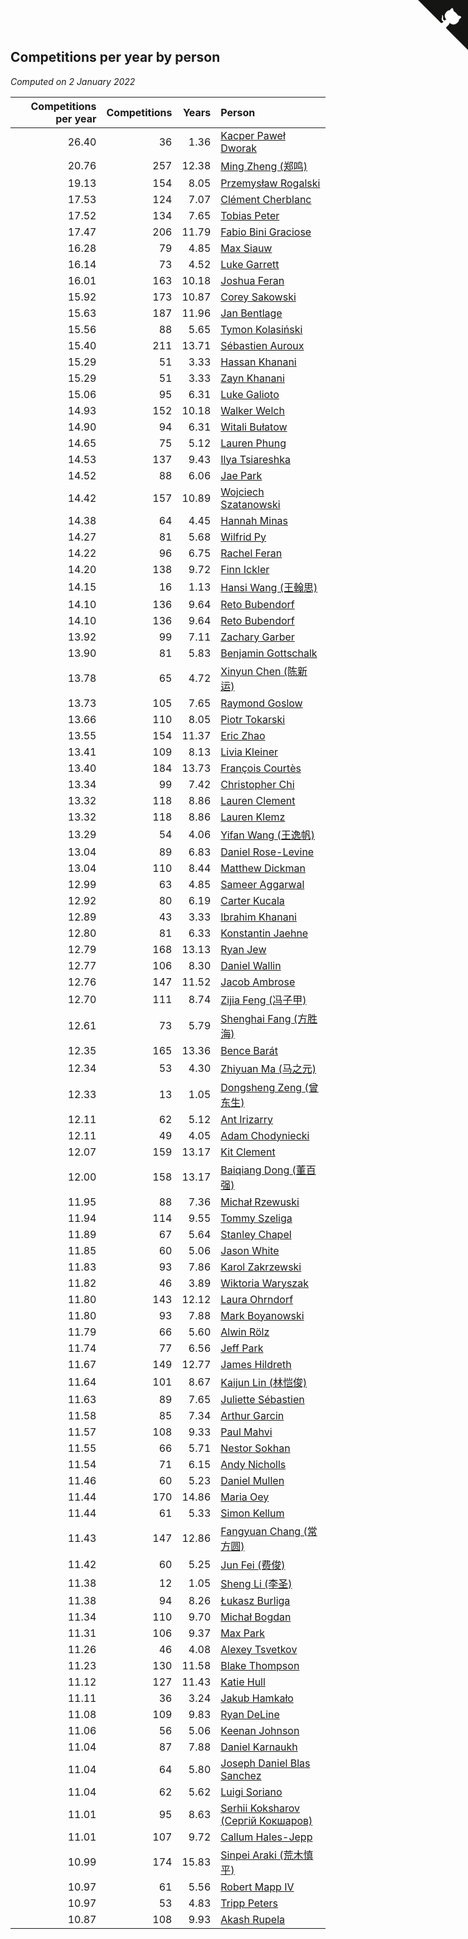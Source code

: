 ## Competitions per year by person

*Computed on  2 January 2022*

| Competitions per year | Competitions | Years | Person |
| ---: | ---: | ---: | :--- |
| 26.40 | 36 | 1.36 | [Kacper Paweł Dworak](https://www.worldcubeassociation.org/persons/2020DWOR01) |
| 20.76 | 257 | 12.38 | [Ming Zheng (郑鸣)](https://www.worldcubeassociation.org/persons/2009ZHEN11) |
| 19.13 | 154 | 8.05 | [Przemysław Rogalski](https://www.worldcubeassociation.org/persons/2013ROGA02) |
| 17.53 | 124 | 7.07 | [Clément Cherblanc](https://www.worldcubeassociation.org/persons/2014CHER05) |
| 17.52 | 134 | 7.65 | [Tobias Peter](https://www.worldcubeassociation.org/persons/2014PETE03) |
| 17.47 | 206 | 11.79 | [Fabio Bini Graciose](https://www.worldcubeassociation.org/persons/2010GRAC02) |
| 16.28 | 79 | 4.85 | [Max Siauw](https://www.worldcubeassociation.org/persons/2017SIAU02) |
| 16.14 | 73 | 4.52 | [Luke Garrett](https://www.worldcubeassociation.org/persons/2017GARR05) |
| 16.01 | 163 | 10.18 | [Joshua Feran](https://www.worldcubeassociation.org/persons/2011FERA01) |
| 15.92 | 173 | 10.87 | [Corey Sakowski](https://www.worldcubeassociation.org/persons/2011SAKO01) |
| 15.63 | 187 | 11.96 | [Jan Bentlage](https://www.worldcubeassociation.org/persons/2010BENT01) |
| 15.56 | 88 | 5.65 | [Tymon Kolasiński](https://www.worldcubeassociation.org/persons/2016KOLA02) |
| 15.40 | 211 | 13.71 | [Sébastien Auroux](https://www.worldcubeassociation.org/persons/2008AURO01) |
| 15.29 | 51 | 3.33 | [Hassan Khanani](https://www.worldcubeassociation.org/persons/2018KHAN26) |
| 15.29 | 51 | 3.33 | [Zayn Khanani](https://www.worldcubeassociation.org/persons/2018KHAN28) |
| 15.06 | 95 | 6.31 | [Luke Galioto](https://www.worldcubeassociation.org/persons/2015GALI02) |
| 14.93 | 152 | 10.18 | [Walker Welch](https://www.worldcubeassociation.org/persons/2011WELC01) |
| 14.90 | 94 | 6.31 | [Witali Bułatow](https://www.worldcubeassociation.org/persons/2015BUAT01) |
| 14.65 | 75 | 5.12 | [Lauren Phung](https://www.worldcubeassociation.org/persons/2016PHUN02) |
| 14.53 | 137 | 9.43 | [Ilya Tsiareshka](https://www.worldcubeassociation.org/persons/2012TERE01) |
| 14.52 | 88 | 6.06 | [Jae Park](https://www.worldcubeassociation.org/persons/2015PARK24) |
| 14.42 | 157 | 10.89 | [Wojciech Szatanowski](https://www.worldcubeassociation.org/persons/2011SZAT01) |
| 14.38 | 64 | 4.45 | [Hannah Minas](https://www.worldcubeassociation.org/persons/2017MINA04) |
| 14.27 | 81 | 5.68 | [Wilfrid Py](https://www.worldcubeassociation.org/persons/2016PYWI01) |
| 14.22 | 96 | 6.75 | [Rachel Feran](https://www.worldcubeassociation.org/persons/2015FERA01) |
| 14.20 | 138 | 9.72 | [Finn Ickler](https://www.worldcubeassociation.org/persons/2012ICKL01) |
| 14.15 | 16 | 1.13 | [Hansi Wang (王翰思)](https://www.worldcubeassociation.org/persons/2020WANG19) |
| 14.10 | 136 | 9.64 | [Reto Bubendorf](https://www.worldcubeassociation.org/persons/2012BUBE01) |
| 14.10 | 136 | 9.64 | [Reto Bubendorf](https://www.worldcubeassociation.org/persons/2012BUBE01) |
| 13.92 | 99 | 7.11 | [Zachary Garber](https://www.worldcubeassociation.org/persons/2014GARB01) |
| 13.90 | 81 | 5.83 | [Benjamin Gottschalk](https://www.worldcubeassociation.org/persons/2016GOTT01) |
| 13.78 | 65 | 4.72 | [Xinyun Chen (陈新运)](https://www.worldcubeassociation.org/persons/2017CHEN36) |
| 13.73 | 105 | 7.65 | [Raymond Goslow](https://www.worldcubeassociation.org/persons/2014GOSL01) |
| 13.66 | 110 | 8.05 | [Piotr Tokarski](https://www.worldcubeassociation.org/persons/2013TOKA01) |
| 13.55 | 154 | 11.37 | [Eric Zhao](https://www.worldcubeassociation.org/persons/2010ZHAO19) |
| 13.41 | 109 | 8.13 | [Livia Kleiner](https://www.worldcubeassociation.org/persons/2013KLEI03) |
| 13.40 | 184 | 13.73 | [François Courtès](https://www.worldcubeassociation.org/persons/2008COUR01) |
| 13.34 | 99 | 7.42 | [Christopher Chi](https://www.worldcubeassociation.org/persons/2014CHIC01) |
| 13.32 | 118 | 8.86 | [Lauren Clement](https://www.worldcubeassociation.org/persons/2013KLEM01) |
| 13.32 | 118 | 8.86 | [Lauren Klemz](https://www.worldcubeassociation.org/persons/2013KLEM01) |
| 13.29 | 54 | 4.06 | [Yifan Wang (王逸帆)](https://www.worldcubeassociation.org/persons/2017WANY29) |
| 13.04 | 89 | 6.83 | [Daniel Rose-Levine](https://www.worldcubeassociation.org/persons/2015ROSE01) |
| 13.04 | 110 | 8.44 | [Matthew Dickman](https://www.worldcubeassociation.org/persons/2013DICK01) |
| 12.99 | 63 | 4.85 | [Sameer Aggarwal](https://www.worldcubeassociation.org/persons/2017AGGA01) |
| 12.92 | 80 | 6.19 | [Carter Kucala](https://www.worldcubeassociation.org/persons/2015KUCA01) |
| 12.89 | 43 | 3.33 | [Ibrahim Khanani](https://www.worldcubeassociation.org/persons/2018KHAN27) |
| 12.80 | 81 | 6.33 | [Konstantin Jaehne](https://www.worldcubeassociation.org/persons/2015JAEH01) |
| 12.79 | 168 | 13.13 | [Ryan Jew](https://www.worldcubeassociation.org/persons/2008JEWR01) |
| 12.77 | 106 | 8.30 | [Daniel Wallin](https://www.worldcubeassociation.org/persons/2013WALL03) |
| 12.76 | 147 | 11.52 | [Jacob Ambrose](https://www.worldcubeassociation.org/persons/2010AMBR01) |
| 12.70 | 111 | 8.74 | [Zijia Feng (冯子甲)](https://www.worldcubeassociation.org/persons/2013FENG02) |
| 12.61 | 73 | 5.79 | [Shenghai Fang (方胜海)](https://www.worldcubeassociation.org/persons/2016FANG01) |
| 12.35 | 165 | 13.36 | [Bence Barát](https://www.worldcubeassociation.org/persons/2008BARA01) |
| 12.34 | 53 | 4.30 | [Zhiyuan Ma (马之元)](https://www.worldcubeassociation.org/persons/2017MAZH04) |
| 12.33 | 13 | 1.05 | [Dongsheng Zeng (曾东生)](https://www.worldcubeassociation.org/persons/2020ZENG03) |
| 12.11 | 62 | 5.12 | [Ant Irizarry](https://www.worldcubeassociation.org/persons/2016IRIZ02) |
| 12.11 | 49 | 4.05 | [Adam Chodyniecki](https://www.worldcubeassociation.org/persons/2017CHOD02) |
| 12.07 | 159 | 13.17 | [Kit Clement](https://www.worldcubeassociation.org/persons/2008CLEM01) |
| 12.00 | 158 | 13.17 | [Baiqiang Dong (董百强)](https://www.worldcubeassociation.org/persons/2008DONG06) |
| 11.95 | 88 | 7.36 | [Michał Rzewuski](https://www.worldcubeassociation.org/persons/2014RZEW01) |
| 11.94 | 114 | 9.55 | [Tommy Szeliga](https://www.worldcubeassociation.org/persons/2012SZEL01) |
| 11.89 | 67 | 5.64 | [Stanley Chapel](https://www.worldcubeassociation.org/persons/2016CHAP04) |
| 11.85 | 60 | 5.06 | [Jason White](https://www.worldcubeassociation.org/persons/2016WHIT16) |
| 11.83 | 93 | 7.86 | [Karol Zakrzewski](https://www.worldcubeassociation.org/persons/2014ZAKR01) |
| 11.82 | 46 | 3.89 | [Wiktoria Waryszak](https://www.worldcubeassociation.org/persons/2018WARY01) |
| 11.80 | 143 | 12.12 | [Laura Ohrndorf](https://www.worldcubeassociation.org/persons/2009OHRN01) |
| 11.80 | 93 | 7.88 | [Mark Boyanowski](https://www.worldcubeassociation.org/persons/2014BOYA01) |
| 11.79 | 66 | 5.60 | [Alwin Rölz](https://www.worldcubeassociation.org/persons/2016ROLZ01) |
| 11.74 | 77 | 6.56 | [Jeff Park](https://www.worldcubeassociation.org/persons/2015PARK08) |
| 11.67 | 149 | 12.77 | [James Hildreth](https://www.worldcubeassociation.org/persons/2009HILD01) |
| 11.64 | 101 | 8.67 | [Kaijun Lin (林恺俊)](https://www.worldcubeassociation.org/persons/2013LINK01) |
| 11.63 | 89 | 7.65 | [Juliette Sébastien](https://www.worldcubeassociation.org/persons/2014SEBA01) |
| 11.58 | 85 | 7.34 | [Arthur Garcin](https://www.worldcubeassociation.org/persons/2014GARC27) |
| 11.57 | 108 | 9.33 | [Paul Mahvi](https://www.worldcubeassociation.org/persons/2012MAHV01) |
| 11.55 | 66 | 5.71 | [Nestor Sokhan](https://www.worldcubeassociation.org/persons/2016SOKH01) |
| 11.54 | 71 | 6.15 | [Andy Nicholls](https://www.worldcubeassociation.org/persons/2015NICH04) |
| 11.46 | 60 | 5.23 | [Daniel Mullen](https://www.worldcubeassociation.org/persons/2016MULL04) |
| 11.44 | 170 | 14.86 | [Maria Oey](https://www.worldcubeassociation.org/persons/2007OEYM01) |
| 11.44 | 61 | 5.33 | [Simon Kellum](https://www.worldcubeassociation.org/persons/2016KELL12) |
| 11.43 | 147 | 12.86 | [Fangyuan Chang (常方圆)](https://www.worldcubeassociation.org/persons/2009CHAN04) |
| 11.42 | 60 | 5.25 | [Jun Fei (费俊)](https://www.worldcubeassociation.org/persons/2016FEIJ02) |
| 11.38 | 12 | 1.05 | [Sheng Li (李圣)](https://www.worldcubeassociation.org/persons/2020LISH02) |
| 11.38 | 94 | 8.26 | [Łukasz Burliga](https://www.worldcubeassociation.org/persons/2013BURL01) |
| 11.34 | 110 | 9.70 | [Michał Bogdan](https://www.worldcubeassociation.org/persons/2012BOGD01) |
| 11.31 | 106 | 9.37 | [Max Park](https://www.worldcubeassociation.org/persons/2012PARK03) |
| 11.26 | 46 | 4.08 | [Alexey Tsvetkov](https://www.worldcubeassociation.org/persons/2017TSVE02) |
| 11.23 | 130 | 11.58 | [Blake Thompson](https://www.worldcubeassociation.org/persons/2010THOM03) |
| 11.12 | 127 | 11.43 | [Katie Hull](https://www.worldcubeassociation.org/persons/2010HULL01) |
| 11.11 | 36 | 3.24 | [Jakub Hamkało](https://www.worldcubeassociation.org/persons/2018HAMK01) |
| 11.08 | 109 | 9.83 | [Ryan DeLine](https://www.worldcubeassociation.org/persons/2012DELI01) |
| 11.06 | 56 | 5.06 | [Keenan Johnson](https://www.worldcubeassociation.org/persons/2016JOHN30) |
| 11.04 | 87 | 7.88 | [Daniel Karnaukh](https://www.worldcubeassociation.org/persons/2014KARN02) |
| 11.04 | 64 | 5.80 | [Joseph Daniel Blas Sanchez](https://www.worldcubeassociation.org/persons/2016SANC08) |
| 11.04 | 62 | 5.62 | [Luigi Soriano](https://www.worldcubeassociation.org/persons/2016SORI04) |
| 11.01 | 95 | 8.63 | [Serhii Koksharov (Сергій Кокшаров)](https://www.worldcubeassociation.org/persons/2013KOKS01) |
| 11.01 | 107 | 9.72 | [Callum Hales-Jepp](https://www.worldcubeassociation.org/persons/2012HALE01) |
| 10.99 | 174 | 15.83 | [Sinpei Araki (荒木慎平)](https://www.worldcubeassociation.org/persons/2006ARAK01) |
| 10.97 | 61 | 5.56 | [Robert Mapp IV](https://www.worldcubeassociation.org/persons/2016IVRO01) |
| 10.97 | 53 | 4.83 | [Tripp Peters](https://www.worldcubeassociation.org/persons/2017PETE04) |
| 10.87 | 108 | 9.93 | [Akash Rupela](https://www.worldcubeassociation.org/persons/2012RUPE01) |


<a href="https://github.com/jonatanklosko/wca_statistics" class="github-corner" aria-label="View source on Github"><svg width="80" height="80" viewBox="0 0 250 250" style="fill:#151513; color:#fff; position: absolute; top: 0; border: 0; right: 0;" aria-hidden="true"><path d="M0,0 L115,115 L130,115 L142,142 L250,250 L250,0 Z"></path><path d="M128.3,109.0 C113.8,99.7 119.0,89.6 119.0,89.6 C122.0,82.7 120.5,78.6 120.5,78.6 C119.2,72.0 123.4,76.3 123.4,76.3 C127.3,80.9 125.5,87.3 125.5,87.3 C122.9,97.6 130.6,101.9 134.4,103.2" fill="currentColor" style="transform-origin: 130px 106px;" class="octo-arm"></path><path d="M115.0,115.0 C114.9,115.1 118.7,116.5 119.8,115.4 L133.7,101.6 C136.9,99.2 139.9,98.4 142.2,98.6 C133.8,88.0 127.5,74.4 143.8,58.0 C148.5,53.4 154.0,51.2 159.7,51.0 C160.3,49.4 163.2,43.6 171.4,40.1 C171.4,40.1 176.1,42.5 178.8,56.2 C183.1,58.6 187.2,61.8 190.9,65.4 C194.5,69.0 197.7,73.2 200.1,77.6 C213.8,80.2 216.3,84.9 216.3,84.9 C212.7,93.1 206.9,96.0 205.4,96.6 C205.1,102.4 203.0,107.8 198.3,112.5 C181.9,128.9 168.3,122.5 157.7,114.1 C157.9,116.9 156.7,120.9 152.7,124.9 L141.0,136.5 C139.8,137.7 141.6,141.9 141.8,141.8 Z" fill="currentColor" class="octo-body"></path></svg></a><style>.github-corner:hover .octo-arm{animation:octocat-wave 560ms ease-in-out}@keyframes octocat-wave{0%,100%{transform:rotate(0)}20%,60%{transform:rotate(-25deg)}40%,80%{transform:rotate(10deg)}}@media (max-width:500px){.github-corner:hover .octo-arm{animation:none}.github-corner .octo-arm{animation:octocat-wave 560ms ease-in-out}}</style>

